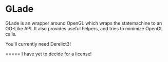 GLade
=====

GLade is an wrapper around OpenGL which wraps the statemachine to an OO-Like API. 
It also provides useful helpers, and tries to minimize OpenGL calls.

You'll currently need Derelict3!



=====
I have yet to decide for a license!